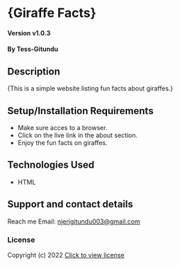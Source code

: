 # {Giraffe Facts}

#### Version v1.0.3

#### By Tess-Gitundu

## Description
{This is a simple website listing fun facts about giraffes.}

## Setup/Installation Requirements
* Make sure acces to a browser.
* Click on the live link in the about section.
* Enjoy the fun facts on giraffes.

## Technologies Used
* HTML

## Support and contact details
Reach me
Email: njerigitundu003@gmail.com

### License
Copyright (c) 2022 [Click to view license](LICENSE)